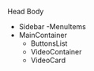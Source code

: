Head
Body 
- Sidebar
  -MenuItems 
- MainContainer
  - ButtonsList
  - VideoContainer
  - VideoCard

